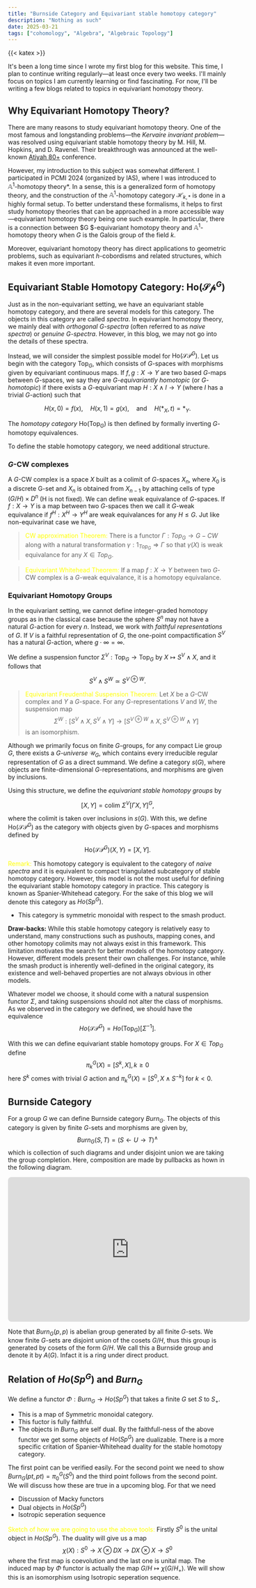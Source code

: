 ```yaml
---
title: "Burnside Category and Equivariant stable homotopy category"
description: "Nothing as such"
date: 2025-03-21
tags: ["cohomology", "Algebra", "Algebraic Topology"] 
--- 
```

{{< katex >}}


It's been a long time since I wrote my first blog for this website. This time, I plan to continue writing regularly—at least once every two weeks. I'll mainly focus on topics I am currently learning or find fascinating. For now, I'll be writing a few blogs related to topics in equivariant homotopy theory.

## Why Equivariant Homotopy Theory?  

There are many reasons to study equivariant homotopy theory. One of the most famous and longstanding problems—the *Kervaire invariant problem*—was resolved using equivariant stable homotopy theory by M. Hill, M. Hopkins, and D. Ravenel. Their breakthrough was announced at the well-known [Atiyah 80+](https://www.maths.ed.ac.uk/~v1ranick/atiyah80.html) conference.  

However, my introduction to this subject was somewhat different. I participated in PCMI 2024 (organized by IAS), where I was introduced to $\mathbb{A}^1$-homotopy theory*. In a sense, this is a generalized form of homotopy theory, and the construction of the $\mathbb{A}^1$-homotopy category $\mathcal{H}_{k,\ast}$ is done in a highly formal setup. To better understand these formalisms, it helps to first study homotopy theories that can be approached in a more accessible way—equivariant homotopy theory being one such example. In particular, there is a connection between $G $-equivariant homotopy theory and $\mathbb{A}^1$-homotopy theory when $G$ is the Galois group of the field $k$.  

Moreover, equivariant homotopy theory has direct applications to geometric problems, such as equivariant $h$-cobordisms and related structures, which makes it even more important.




## Equivariant Stable Homotopy Category: $\text{Ho}(\mathcal{Sp}^G)$  

Just as in the non-equivariant setting, we have an equivariant stable homotopy category, and there are several models for this category. The objects in this category are called *spectra*. In equivariant homotopy theory, we mainly deal with *orthogonal $G$-spectra* (often referred to as *naive spectra*) or *genuine $G$-spectra*. However, in this blog, we may not go into the details of these spectra.  

Instead, we will consider the simplest possible model for $\text{Ho}(\mathcal{SP}^G)$. Let us begin with the category $\text{Top}_{G}$, which consists of $G$-spaces with morphisms given by equivariant continuous maps. If $f, g: X \to Y$ are two based $G$-maps between $G$-spaces, we say they are *$G$-equivariantly homotopic* (or *$G$-homotopic*) if there exists a $G$-equivariant map $H: X \wedge I \to Y$ (where $I$ has a trivial $G$-action) such that  

$$
H(x,0) = f(x), \quad H(x,1) = g(x), \quad \text{and} \quad H(\ast_X,t) = \ast_Y.
$$  

The *homotopy category* $\text{Ho}(\text{Top}_G)$ is then defined by formally inverting $G$-homotopy equivalences.  

To define the stable homotopy category, we need additional structure.  

### $G$-CW complexes

A $G$-CW complex is a space $X$ built as a colimit of $G$-spaces $X_n$, where $X_0$ is a discrete G-set and $X_n$ is obtained from $X_{n-1}$ by attaching cells of type $(G/H)\times D^n$ (H is not fixed). We can define weak equivalance of $G$-spaces. If $f:X\to Y$ is a map between two $G$-spaces then we call it $G$-weak equivalance if $f^H : X^H \to Y^H$ are weak equivalances for any $H \leq G$. Jut like non-equivarinat case we have,

> <a style="color:yellow">CW approximation Theorem:</a> There is a functor $\Gamma : Top_G \to G-CW$ along with a natural transformation $\gamma: 1_{Top_G} \Rightarrow \Gamma$ so that $\gamma(X)$ is weak equivalance for any $X \in Top_G$.

> <a style="color:yellow">Equivariant Whitehead Theorem:</a> If a map $f:X \to Y$ between two $G$-CW complex is a $G$-weak equivalance, it is a homotopy equivalance.


### Equivariant Homotopy Groups  

In the equivariant setting, we cannot define integer-graded homotopy groups as in the classical case because the sphere $S^n$ may not have a natural $G$-action for every $n$. Instead, we work with *faithful representations* of $G$. If $V$ is a faithful representation of $G$, the one-point compactification $S^V$ has a natural $G$-action, where $g \cdot \infty = \infty$.  

We define a suspension functor $\Sigma^V : \text{Top}_G \to \text{Top}_G$ by $X \mapsto S^V \wedge X$, and it follows that  

$$
S^V \wedge S^W \simeq S^{V \oplus W}.
$$  

> <a style="color:yellow">Equivariant Freudenthal Suspension Theorem:</a> Let $X$ be a $G$-CW complex and $Y$ a $G$-space. For any $G$-representations $V$ and $W$, the suspension map  $$ \Sigma^W: [S^V \wedge X , S^V \wedge Y] \to [S^{V \oplus W} \wedge X, S^{V \oplus W} \wedge Y]$$ is an isomorphism.  

Although we primarily focus on finite $G$-groups, for any compact Lie group $G$, there exists a *$G$-universe* $\mathcal{U}_G$, which contains every irreducible regular representation of $G$ as a direct summand. We define a category $s(G)$, where objects are finite-dimensional $G$-representations, and morphisms are given by inclusions.  

Using this structure, we define the *equivariant stable homotopy groups* by  

$$
[X,Y] = \text{colim } \Sigma^V[\Gamma X,Y]^G,
$$  

where the colimit is taken over inclusions in $s(G)$. With this, we define $\text{Ho}(\mathcal{SP}^G)$ as the category with objects given by $G$-spaces and morphisms defined by  

$$
\text{Ho}(\mathcal{SP}^G)(X,Y) = [X,Y].
$$  

<a style="color:yellow">Remark:</a> This homotopy category is equivalent to the category of *naive spectra* and it is equivalent to compact triangulated subcategory of stable homotopy category. However, this model is not the most useful for defining the equivariant stable homotopy category in practice. This category is known as Spanier-Whitehead category. For the sake of this blog we will denote this category as $Ho(Sp^G)$.

- This category is symmetric monoidal with respect to the smash product. 

**Draw-backs:** While this stable homotopy category is relatively easy to understand, many constructions such as pushouts, mapping cones, and other homotopy colimits may not always exist in this framework. This limitation motivates the search for better models of the homotopy category. However, different models present their own challenges. For instance, while the smash product is inherently well-defined in the original category, its existence and well-behaved properties are not always obvious in other models.


Whatever model we choose, it should come with a natural suspension functor $\Sigma$, and taking suspensions should not alter the class of morphisms. As we observed in the category we defined, we should have the equivalence  
$$ Ho(\mathcal{SP}^G) = Ho(\text{Top}_{G})[\Sigma^{-1}]. $$

With this we can define equivariant stable homotopy groups. For $X \in Top_G$ define $$\pi_k^G(X) = [S^k, X], k\geq 0$$ here $S^k$ comes with trivial $G$ action and $\pi_k^G(X) = [S^0,X\wedge S^{-k}]$ for $k<0$. 

## Burnside Category 

For a group $G$ we can define Burnside category $Burn_G$. The objects of this category is given by finite $G$-sets and morphisms are given by, 
$$Burn_G(S,T)= ( S\leftarrow U \rightarrow T )^{\wedge}$$ which is collection of such diagrams and under disjoint union we are taking the group completion. Here, composition are made by pullbacks as hown in the following diagram. 

<iframe class="quiver-embed" src="https://q.uiver.app/#q=WzAsNixbMCwyLCJTIl0sWzIsMiwiVCJdLFs0LDIsIlciXSxbMSwxLCJVIl0sWzMsMSwiViJdLFsyLDAsIlAiXSxbMywwXSxbMywxXSxbNCwxXSxbNCwyXSxbNSwzLCIiLDAseyJzdHlsZSI6eyJib2R5Ijp7Im5hbWUiOiJkYXNoZWQifX19XSxbNSw0LCIiLDAseyJzdHlsZSI6eyJib2R5Ijp7Im5hbWUiOiJkYXNoZWQifX19XSxbNSwwLCIiLDAseyJjdXJ2ZSI6Mn1dLFs1LDIsIiIsMix7ImN1cnZlIjotMn1dXQ==&embed" width="556" height="332" style="border-radius: 8px; border: none;"></iframe>

Note that $Burn_G(p,p)$ is abelian group generated by all finite $G$-sets. We know finite $G$-sets are disjoint union of the cosets $G/H$, thus this group is generated by cosets of the form $G/H$. We call this a Burnside group and denote it by $A(G)$. Infact it is a ring under direct product.

## Relation of $Ho(Sp^G)$ and $Burn_G$

We define a functor $\Phi: Burn_G \to Ho(Sp^G)$ that takes a finite $G$ set $S$ to $S_{+}$.  

- This is a map of Symmetric monoidal category. 
- This fuctor is fully faithful.
- The objects in $Burn_G$ are self dual. By the faithfull-ness of the above functor we get some objects of  $Ho(Sp^G)$ are dualizable. There is a more specific critation of  Spanier-Whitehead duality for the stable homotopy category.

The first point can be verified easily. For the second point we need to show $Burn_G(pt,pt)= \pi_0^G(S^0)$ and the third point follows from the second point. We will discuss how these are true in a upcoming blog. For that we need 

- Discussion of Macky functors
- Dual objects in $Ho(Sp^G)$
- Isotropic seperation sequence

<a style="color:yellow">Sketch of how we are going to use the above tools:</a> Firstly $S^0$ is the unital object in $Ho(Sp^G)$. The duality will  give us a map $$\chi (X): S^0 \to X \otimes DX \to DX \otimes X \to S^0$$ where the first map is coevolution and the last one is unital map. The induced map by $\Phi$ functor is actually the map $G/H \mapsto \chi(G/H_{+})$. We will show this is an isomorphism using Isotropic seperation sequence.

<html>
<head>
    <link rel="stylesheet" href="https://cdnjs.cloudflare.com/ajax/libs/KaTeX/0.7.1/katex.min.css">
    <script src="https://cdnjs.cloudflare.com/ajax/libs/KaTeX/0.7.1/katex.min.js"></script>
    <script src="https://cdnjs.cloudflare.com/ajax/libs/KaTeX/0.7.1/contrib/auto-render.min.js"></script>
</head>
<body>
    <script>
      renderMathInElement(
          document.body,
          {
              delimiters: [
                  {left: "$$", right: "$$", display: true},
                  {left: "\\[", right: "\\]", display: true},
                  {left: "$", right: "$", display: false},
                  {left: "\\(", right: "\\)", display: false}
              ]
          }
      );
    </script>
</body>
</html>



